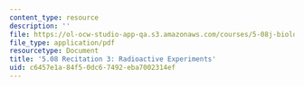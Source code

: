 ```yaml
---
content_type: resource
description: ''
file: https://ol-ocw-studio-app-qa.s3.amazonaws.com/courses/5-08j-biological-chemistry-ii-spring-2016/c6457e1a84f50dc67492eba7002314ef_MIT5_08jS16r3.pdf
file_type: application/pdf
resourcetype: Document
title: '5.08 Recitation 3: Radioactive Experiments'
uid: c6457e1a-84f5-0dc6-7492-eba7002314ef
---
```

